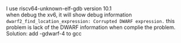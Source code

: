 I use riscv64-unknown-elf-gdb  version 10.1  
when debug the xv6, it will show debug information `dwarf2_find_location_expression: Corrupted DWARF expression.` this problem is lack of the DWARF information when complie the problem.  
Solution: add -gdwarf-4 to gcc
